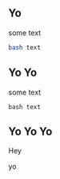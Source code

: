 ## Yo

some text

```bash  
bash text
```

## Yo Yo

some text

``` 
bash text
```

## Yo Yo Yo

Hey

yo
